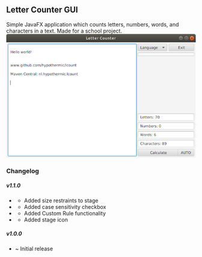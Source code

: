 ## Letter Counter GUI
Simple JavaFX application which counts letters, numbers, words, and characters in a text. Made for a school project.
<kbd>![preview](preview.png)</td></tr></kbd>

### Changelog
##### v1.1.0
- + Added size restraints to stage
- + Added case sensitivity checkbox
- + Added Custom Rule functionality
- + Added stage icon

##### v1.0.0
- ~ Initial release